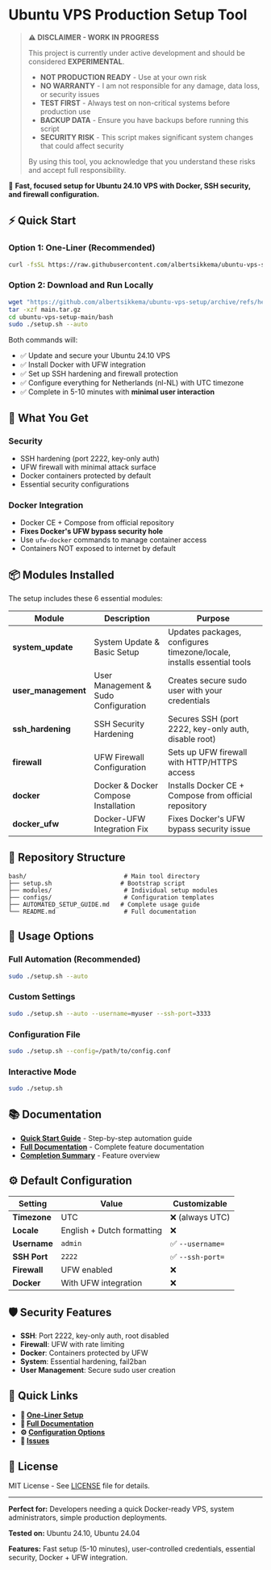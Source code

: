 # Ubuntu VPS Production Setup Tool

> **⚠️ DISCLAIMER - WORK IN PROGRESS**
> 
> This project is currently under active development and should be considered **EXPERIMENTAL**. 
>
> - **NOT PRODUCTION READY** - Use at your own risk
> - **NO WARRANTY** - I am not responsible for any damage, data loss, or security issues
> - **TEST FIRST** - Always test on non-critical systems before production use
> - **BACKUP DATA** - Ensure you have backups before running this script
> - **SECURITY RISK** - This script makes significant system changes that could affect security
>
> By using this tool, you acknowledge that you understand these risks and accept full responsibility.

🚀 **Fast, focused setup for Ubuntu 24.10 VPS with Docker, SSH security, and firewall configuration.**

## ⚡ Quick Start

### Option 1: One-Liner (Recommended)
```bash
curl -fsSL https://raw.githubusercontent.com/albertsikkema/ubuntu-vps-setup/main/bash/setup.sh | sudo bash -s -- --auto
```

### Option 2: Download and Run Locally
```bash
wget "https://github.com/albertsikkema/ubuntu-vps-setup/archive/refs/heads/main.tar.gz"
tar -xzf main.tar.gz
cd ubuntu-vps-setup-main/bash
sudo ./setup.sh --auto
```

Both commands will:
- ✅ Update and secure your Ubuntu 24.10 VPS
- ✅ Install Docker with UFW integration
- ✅ Set up SSH hardening and firewall protection
- ✅ Configure everything for Netherlands (nl-NL) with UTC timezone
- ✅ Complete in 5-10 minutes with **minimal user interaction**

## 🎯 What You Get

### Security
- SSH hardening (port 2222, key-only auth)
- UFW firewall with minimal attack surface
- Docker containers protected by default
- Essential security configurations

### Docker Integration
- Docker CE + Compose from official repository
- **Fixes Docker's UFW bypass security hole**
- Use `ufw-docker` commands to manage container access
- Containers NOT exposed to internet by default

## 📦 Modules Installed

The setup includes these 6 essential modules:

| Module | Description | Purpose |
|--------|-------------|---------|
| **system_update** | System Update & Basic Setup | Updates packages, configures timezone/locale, installs essential tools |
| **user_management** | User Management & Sudo Configuration | Creates secure sudo user with your credentials |
| **ssh_hardening** | SSH Security Hardening | Secures SSH (port 2222, key-only auth, disable root) |
| **firewall** | UFW Firewall Configuration | Sets up UFW firewall with HTTP/HTTPS access |
| **docker** | Docker & Docker Compose Installation | Installs Docker CE + Compose from official repository |
| **docker_ufw** | Docker-UFW Integration Fix | Fixes Docker's UFW bypass security issue |

## 📁 Repository Structure

```
bash/                           # Main tool directory
├── setup.sh                   # Bootstrap script
├── modules/                    # Individual setup modules
├── configs/                    # Configuration templates
├── AUTOMATED_SETUP_GUIDE.md   # Complete usage guide
└── README.md                   # Full documentation
```

## 🔧 Usage Options

### Full Automation (Recommended)
```bash
sudo ./setup.sh --auto
```

### Custom Settings
```bash
sudo ./setup.sh --auto --username=myuser --ssh-port=3333
```

### Configuration File
```bash
sudo ./setup.sh --config=/path/to/config.conf
```

### Interactive Mode
```bash
sudo ./setup.sh
```

## 📚 Documentation

- **[Quick Start Guide](bash/AUTOMATED_SETUP_GUIDE.md)** - Step-by-step automation guide
- **[Full Documentation](bash/README.md)** - Complete feature documentation
- **[Completion Summary](bash/COMPLETION_SUMMARY.md)** - Feature overview

## ⚙️ Default Configuration

| Setting | Value | Customizable |
|---------|-------|--------------|
| **Timezone** | UTC | ❌ (always UTC) |
| **Locale** | English + Dutch formatting | ❌ |
| **Username** | `admin` | ✅ `--username=` |
| **SSH Port** | `2222` | ✅ `--ssh-port=` |
| **Firewall** | UFW enabled | ❌ |
| **Docker** | With UFW integration | ❌ |

## 🛡️ Security Features

- **SSH**: Port 2222, key-only auth, root disabled
- **Firewall**: UFW with rate limiting
- **Docker**: Containers protected by UFW
- **System**: Essential hardening, fail2ban
- **User Management**: Secure sudo user creation

## 🔗 Quick Links

- **🚀 [One-Liner Setup](bash/AUTOMATED_SETUP_GUIDE.md#-one-liner-installation)**
- **📖 [Full Documentation](bash/README.md)**
- **⚙️ [Configuration Options](bash/configs/default.conf)**
- **🐛 [Issues](https://github.com/albertsikkema/ubuntu-vps-setup/issues)**

## 📄 License

MIT License - See [LICENSE](LICENSE) file for details.

---

**Perfect for:** Developers needing a quick Docker-ready VPS, system administrators, simple production deployments.

**Tested on:** Ubuntu 24.10, Ubuntu 24.04

**Features:** Fast setup (5-10 minutes), user-controlled credentials, essential security, Docker + UFW integration.